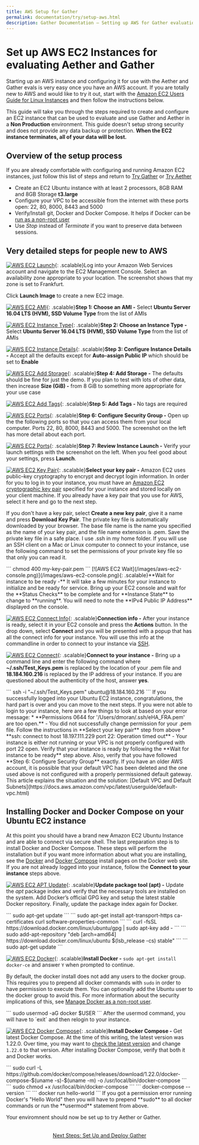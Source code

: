 ```yaml
---
title: AWS Setup for Gather
permalink: documentation/try/setup-aws.html
description: Gather Documentation – Setting up AWS for Gather evaluation
---
```

# Set up AWS EC2 Instances for evaluating Aether and Gather
Starting up an AWS instance and configuring it for use with the Aether and Gather evals is very easy once you have an AWS account.  If you are totally new to AWS and would like to try it out, start with the [Amazon EC2 Users Guide for Linux Instances](https://docs.aws.amazon.com/AWSEC2/latest/UserGuide/concepts.html) and then follow the instructions below.

This guide will take you through the steps required to create and configure an EC2 instance that can be used to evaluate and use Gather and Aether in a **Non Production** environment.  This guide doesn't setup strong security and does not provide any data backup or protection.  **When the EC2 instance terminates, all of your data will be lost.**   

## Overview of the setup process
If you are already comfortable with configuring and running Amazon EC2 instances, just follow this list of steps and return to [Try Gather](/documentation/try/index#quick-test) or [Try Aether](https://aether.ehealthafrica.org/documentation/try/index.html#quick-test)
* Create an EC2 Ubuntu instance with at least 2 processors, 8GB RAM and 8GB Storage **t3.large**
* Configure your VPC to be accessible from the internet with these ports open: 22, 80, 8000, 8443 and 5000
* Verify/Install git, Docker and Docker Compose. It helps if Docker can be [run as a non-root user](https://docs.docker.com/install/linux/linux-postinstall/)
* Use *Stop* instead of *Terminate* if you want to preserve data between sessions.

## Very detailed steps for people new to AWS
[ ![AWS EC2 Launch](/images/aws-ec2-launch.png)](/images/aws-ec2-launch.png){: .scalable}Log into your Amazon Web Services account and navigate to the EC2 Management Console.  Select an availability zone appropriate to your location. The screenshot shows that my zone is set to Frankfurt. 

Click **Launch Image** to create a new EC2 image.

<p style="clear: both;"/>

[![AWS EC2 AMI](/images/aws-ec2-step1.png)](/images/aws-ec2-step1.png){: .scalable}**Step 1: Choose an AMI -** Select **Ubuntu Server 16.04 LTS (HVM), SSD Volume Type** from the list of AMIs

<p style="clear: both;"/>

[![AWS EC2 Instance Type](/images/aws-ec2-step2.png)](/images/aws-ec2-step2.png){: .scalable}**Step 2: Choose an Instance Type -** Select **Ubuntu Server 16.04 LTS (HVM), SSD Volume Type** from the list of AMIs

<p style="clear: both;"/>

[![AWS EC2 Instance Details](/images/aws-ec2-step3.png)](/images/aws-ec2-step3.png){: .scalable}**Step 3: Configure Instance Details -** Accept all the defaults except for **Auto-assign Public IP** which should be set to **Enable**

<p style="clear: both;"/>

[![AWS EC2 Add Storage](/images/aws-ec2-step4.png)](/images/aws-ec2-step4.png){: .scalable}**Step 4: Add Storage -** The defaults should be fine for just the demo.  If you plan to test with lots of other data, then increase **Size (GiB) -** from 8 GiB to something more appropriate for your use case 

<p style="clear: both;"/>

[![AWS EC2 Add Tags](/images/aws-ec2-step5.png)](/images/aws-ec2-step5.png){: .scalable}**Step 5: Add Tags -** No tags are required

<p style="clear: both;"/>

[![AWS EC2 Ports](/images/aws-ec2-step6.png)](/images/aws-ec2-step6.png){: .scalable}**Step 6: Configure Security Group -** Open up the the following ports so that you can access them from your local computer. Ports 22, 80, 8000, 8443 and 5000.  The screenshot on the left has more detail about each port.

<p style="clear: both;"/>

[![AWS EC2 Ports](/images/aws-ec2-step7-sm.png)](/images/aws-ec2-step7.png){: .scalable}**Step 7: Review Instance Launch -** Verify your launch settings with the screenshot on the left. When you feel good about your settings, press **Launch**.

<p style="clear: both;"/>

[![AWS EC2 Key Pair](/images/aws-ec2-KeyPair.png)](/images/aws-ec2-KeyPair.png){: .scalable}**Select your key pair -** Amazon EC2 uses public–key cryptography to encrypt and decrypt login information. In order for you to log in to your instance, you must have an [Amazon EC2 cryptographic key pair](https://docs.aws.amazon.com/AWSEC2/latest/UserGuide/ec2-key-pairs.html) specified for your instance and stored locally on your client machine.  If you already have a key pair that you use for AWS, select it here and go to the next step.  

If you don't have a key pair, select **Create a new key pair**, give it a name and press **Download Key Pair**.  The private key file is automatically downloaded by your browser. The base file name is the name you specified as the name of your key pair, and the file name extension is .pem. Save the private key file in a safe place.  I use .ssh in my home folder. If you will use an SSH client on a Mac or Linux computer to connect to your instance, use the following command to set the permissions of your private key file so that only you can read it. 
<p style="clear: both;"/>
```
chmod 400 my-key-pair.pem
```
[![AWS EC2 Wait](/images/aws-ec2-console.png)](/images/aws-ec2-console.png){: .scalable}**Wait for instance to be ready -** It will take a few minutes for your instance to initialize and be ready for service.  Bring up your EC2 console and wait for the **Status Checks** to be complete and for **Instance State** to change to **running**.  You will need to note the **IPv4 Public IP Address** displayed on the console.

<p style="clear: both;"/>

[![AWS EC2 Connect Info](/images/aws-ec2-connect.png)](/images/aws-ec2-connect.png){: .scalable}**Connection info -** After your instance is ready, select it in your EC2 console and press the **Actions** button.  In the drop down, select **Connect** and you will be presented with a popup that has all the connect info for your instance.  You will use this info at the commandline in order to connect to your instance via [SSH](https://en.wikipedia.org/wiki/Secure_Shell).  

<p style="clear: both;"/>

[![AWS EC2 Connect](/images/aws-ec2-ssh.png)](/images/aws-ec2-ssh.png){: .scalable}**Connect to your instance -** Bring up a command line and enter the following command where **~/.ssh/Test_Keys.pem** is replaced by the location of your .pem file and **18.184.160.216** is replaced by the IP address of your instance.  If you are questioned about the authenticity of the host, answer **yes**.
<p style="clear: both;"/>
```
ssh -i "~/.ssh/Test_Keys.pem" ubuntu@18.184.160.216
``` 
If you successfully logged into your Ubuntu EC2 instance, congratulations, the hard part is over and you can move to the next steps.  If you were not able to login to your instance, here are a few things to look at based on your error message:
* **Permissions 0644 for '/Users/dmoran/.ssh/eHA_FRA.pem' are too open.** - You did not successfully change permission for your .pem file.  Follow the instructions in **Select your key pair** step from above
* **ssh: connect to host 18.197.111.229 port 22: Operation timed out** - Your instance is either not running or your VPC is not properly configured with port 22 open.  Verify that your instance is ready by following the **Wait for instance to be ready** step above.  Also, verify that you have followed **Step 6: Configure Security Group** exactly.  If you have an older AWS account, it is possible that your default VPC has been deleted and the one used above is not configured with a properly permissioned default gateway.  This article explains the situation and the solution: [Default VPC and Default Subnets](https://docs.aws.amazon.com/vpc/latest/userguide/default-vpc.html)

## Installing Docker and Docker Compose on your Ubuntu EC2 instance
At this point you should have a brand new Amazon EC2 Ubuntu Instance and are able to connect via secure shell.  The last preparation step is to install Docker and Docker Compose.  These steps will perform the installation but if you want more information about what you are installing, see the [Docker](https://docs.docker.com/install/linux/docker-ce/ubuntu/) and [Docker Compose](https://docs.docker.com/compose/install/) install pages on the Docker web site.<BR/>
If you are not already logged into your instance, follow the **Connect to your instance** steps above.

[![AWS EC2 APT Update](/images/aws-ec2-docker1.png)](/images/aws-ec2-docker1.png){: .scalable}**Update package tool (apt) -** Update the _apt_ package index and verify that the necessary tools are installed on the system.  Add Docker’s official GPG key and setup the latest stable Docker repository. Finally, update the package index again for Docker. 
<p style="clear: both;"/>
```
sudo apt-get update
```
```
sudo apt-get install apt-transport-https ca-certificates curl software-properties-common
```
```
curl -fsSL https://download.docker.com/linux/ubuntu/gpg | sudo apt-key add -
```
```
sudo add-apt-repository "deb [arch=amd64] https://download.docker.com/linux/ubuntu $(lsb_release -cs) stable"
```
```
sudo apt-get update
```

<p style="clear: both;"/>

[![AWS EC2 Docker](/images/aws-ec2-docker2.png)](/images/aws-ec2-docker2.png){: .scalable}**Install Docker -** `sudo apt-get install docker-ce` and answer `Y` when prompted to continue.  

By default, the docker install does not add any users to the docker group.  This requires you to prepend all docker commands with `sudo` in order to have permission to execute them.  You can optionally add the Ubuntu user to the docker group to avoid this. For more information about the security implications of this, see [Manage Docker as a non-root user](https://docs.docker.com/install/linux/linux-postinstall).
<p style="clear: both;"/>
```
sudo usermod -aG docker $USER
```
After the usermod command, you will have to `exit` and then relogin to your instance.

[![AWS EC2 Docker Compose](/images/aws-ec2-docker3.png)](/images/aws-ec2-docker3.png){: .scalable}**Install Docker Compose -** Get latest Docker Compose.  At the time of this writing, the latest version was 1.22.0.  Over time, you may want to [check the latest version](https://github.com/docker/compose/releases) and change `1.22.0` to that version.  After installing Docker Compose, verify that both it and Docker works.
<p style="clear: both;"/>
```
sudo curl -L https://github.com/docker/compose/releases/download/1.22.0/docker-compose-$(uname -s)-$(uname -m) -o /usr/local/bin/docker-compose
```
```
sudo chmod +x /usr/local/bin/docker-compose
```
```
docker-compose --version
```
```
docker run hello-world
```  
If you got a permission error running Docker's "Hello World" then you will have to prepend **sudo** to all docker commands or run the **usermod** statement from above.

Your enviromnent should now be set up to try Aether or Gather.

<div style="margin-top: 2rem; text-align: center"><a href="setup">Next Steps: Set Up and Deploy Gather</a></div>


